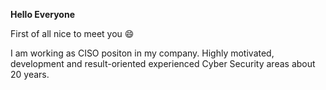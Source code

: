 **Hello Everyone**

First of all nice to meet you 😄

I am working as CISO positon in my company. Highly motivated, development and result-oriented experienced Cyber Security areas about 20 years.
